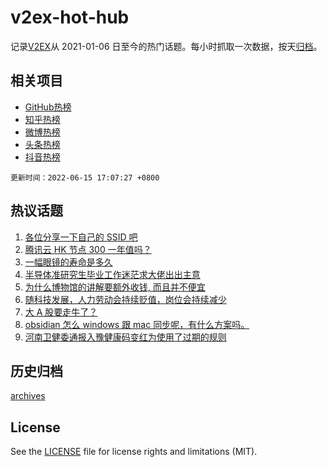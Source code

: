 # v2ex-hot-hub

 记录[V2EX](https://www.v2ex.com/)从 2021-01-06 日至今的热门话题。每小时抓取一次数据，按天[归档](archives)。
 
 ## 相关项目

- [GitHub热榜](https://github.com/lonnyzhang423/github-hot-hub)
- [知乎热榜](https://github.com/lonnyzhang423/zhihu-hot-hub)
- [微博热榜](https://github.com/lonnyzhang423/weibo-hot-hub)
- [头条热榜](https://github.com/lonnyzhang423/toutiao-hot-hub)
- [抖音热榜](https://github.com/lonnyzhang423/douyin-hot-hub)


 `更新时间：2022-06-15 17:07:27 +0800`

## 热议话题

1. [各位分享一下自己的 SSID 吧](https://www.v2ex.com/t/859713)
1. [腾讯云 HK 节点 300 一年值吗？](https://www.v2ex.com/t/859587)
1. [一幅眼镜的寿命是多久](https://www.v2ex.com/t/859701)
1. [半导体准研究生毕业工作迷茫求大佬出出主意](https://www.v2ex.com/t/859712)
1. [为什么博物馆的讲解要额外收钱, 而且并不便宜](https://www.v2ex.com/t/859638)
1. [随科技发展，人力劳动会持续贬值，岗位会持续减少](https://www.v2ex.com/t/859667)
1. [大 A 股要走牛了？](https://www.v2ex.com/t/859742)
1. [obsidian 怎么 windows 跟 mac 同步呢，有什么方案吗。](https://www.v2ex.com/t/859700)
1. [河南卫健委通报入豫健康码变红为使用了过期的规则](https://www.v2ex.com/t/859812)

## 历史归档

[archives](archives)

## License

See the [LICENSE](LICENSE) file for license rights and limitations (MIT).
